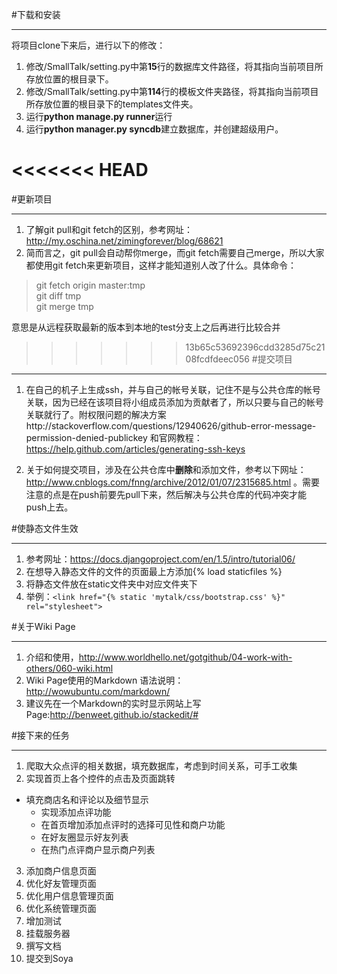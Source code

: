 #下载和安装


----------


将项目clone下来后，进行以下的修改：  

1. 修改/SmallTalk/setting.py中第**15**行的数据库文件路径，将其指向当前项目所存放位置的根目录下。
2. 修改/SmallTalk/setting.py中第**114**行的模板文件夹路径，将其指向当前项目所存放位置的根目录下的templates文件夹。
3. 运行**python manage.py runner**运行
4. 运行**python manager.py syncdb**建立数据库，并创建超级用户。

<<<<<<< HEAD
=======
#更新项目


----------
1. 了解git pull和git fetch的区别，参考网址：
http://my.oschina.net/zimingforever/blog/68621
2. 简而言之，git pull会自动帮你merge，而git fetch需要自己merge，所以大家都使用git fetch来更新项目，这样才能知道别人改了什么。具体命令：
> git fetch origin master:tmp  
> git diff tmp   
> git merge tmp


意思是从远程获取最新的版本到本地的test分支上之后再进行比较合并

>>>>>>> 13b65c53692396cdd3285d75c2108fcdfdeec056
#提交项目


----------

1. 在自己的机子上生成ssh，并与自己的帐号关联，记住不是与公共仓库的帐号关联，因为已经在该项目将小组成员添加为贡献者了，所以只要与自己的帐号关联就行了。附权限问题的解决方案http://stackoverflow.com/questions/12940626/github-error-message-permission-denied-publickey 和官网教程：https://help.github.com/articles/generating-ssh-keys

2.  关于如何提交项目，涉及在公共仓库中**删除**和添加文件，参考以下网址：http://www.cnblogs.com/fnng/archive/2012/01/07/2315685.html 。需要注意的点是在push前要先pull下来，然后解决与公共仓库的代码冲突才能push上去。

#使静态文件生效


----------

1. 参考网址：https://docs.djangoproject.com/en/1.5/intro/tutorial06/
2. 在想导入静态文件的文件的页面最上方添加{% load staticfiles %}
3. 将静态文件放在static文件夹中对应文件夹下
4. 举例：`<link href="{% static 'mytalk/css/bootstrap.css' %}" rel="stylesheet">`

#关于Wiki Page


----------

1. 介绍和使用，http://www.worldhello.net/gotgithub/04-work-with-others/060-wiki.html 
2. Wiki Page使用的Markdown 语法说明：http://wowubuntu.com/markdown/
3. 建议先在一个Markdown的实时显示网站上写Page:http://benweet.github.io/stackedit/#

#接下来的任务


----------

1. 爬取大众点评的相关数据，填充数据库，考虑到时间关系，可手工收集
2. 实现首页上各个控件的点击及页面跳转
  * 填充商店名和评论以及细节显示
	* 实现添加点评功能
	* 在首页增加添加点评时的选择可见性和商户功能
	* 在好友圈显示好友列表
	* 在热门点评商户显示商户列表
3. 添加商户信息页面
4. 优化好友管理页面
5. 优化用户信息管理页面
6. 优化系统管理页面
7. 增加测试
8. 挂载服务器
9. 撰写文档
10. 提交到Soya 

